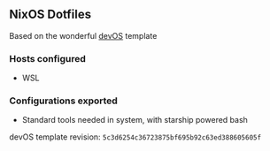 ## NixOS Dotfiles

Based on the wonderful [devOS](https://github.com/divnix/devos) template

### Hosts configured
- WSL

### Configurations exported
- Standard tools needed in system, with starship powered bash

devOS template revision: `5c3d6254c36723875bf695b92c63ed388605605f`
